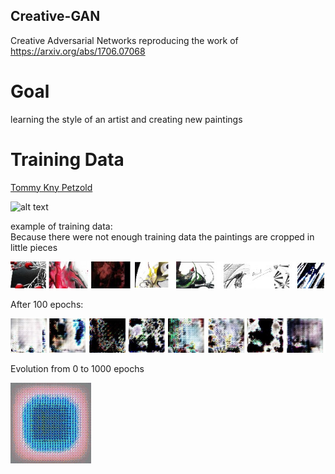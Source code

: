 ## Creative-GAN
 Creative Adversarial Networks
reproducing the work of https://arxiv.org/abs/1706.07068

# Goal
learning the style of an artist and creating new paintings

# Training Data
[Tommy Kny Petzold](https://www.tommy-kny-petzold.de)

![alt text](https://github.com/AndreasWieg/Creative-GAN/blob/master/example/Die%20Rebellion%20der%20Topfpflanzen.jpg)


example of training data:<br/>
Because there were not enough training data the paintings are cropped in little pieces 

![alt text](https://github.com/AndreasWieg/Creative-GAN/blob/master/example/example_training_data.jpg)

After 100 epochs:

![alt text](https://github.com/AndreasWieg/Creative-GAN/blob/master/example/100_epoch.jpg)

Evolution from 0 to 1000 epochs

![](example/0-1000.gif)

